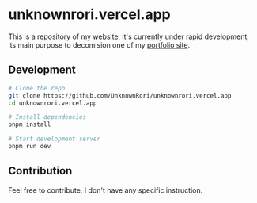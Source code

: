 # unknownrori.vercel.app

This is a repository of my [website](https://unknownrori.vercel.app), it's currently under rapid development, its main purpose to decomision one of my [portfolio site](https://unknownrori-firebase.web.app/).

## Development

```sh
# Clone the repo
git clone https://github.com/UnknownRori/unknownrori.vercel.app
cd unknownrori.vercel.app

# Install dependencies
pnpm install

# Start development server
pnpm run dev
```

## Contribution

Feel free to contribute, I don't have any specific instruction.
